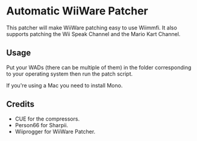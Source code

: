# Automatic WiiWare Patcher

This patcher will make WiiWare patching easy to use Wiimmfi. It also supports patching the Wii Speak Channel and the Mario Kart Channel.

## Usage

Put your WADs (there can be multiple of them) in the folder corresponding to your operating system then run the patch script.

If you're using a Mac you need to install Mono.

## Credits

- CUE for the compressors.
- Person66 for Sharpii.
- Wiiprogger for WiiWare Patcher.